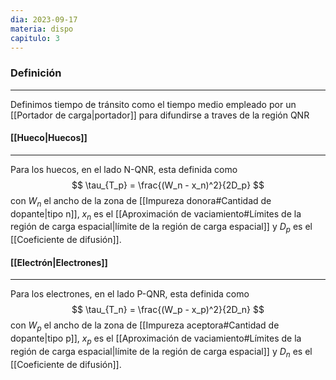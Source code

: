 ```yaml
---
dia: 2023-09-17
materia: dispo
capitulo: 3
---
```

### Definición
---
Definimos tiempo de tránsito como el tiempo medio empleado por un [[Portador de carga|portador]] para difundirse a traves de la región QNR

#### [[Hueco|Huecos]]
---
Para los huecos, en el lado N-QNR, esta definida como $$ \tau_{T_p} = \frac{(W_n - x_n)^2}{2D_p} $$ con $W_n$ el ancho de la zona de [[Impureza donora#Cantidad de dopante|tipo n]], $x_n$ es el [[Aproximación de vaciamiento#Límites de la región de carga espacial|límite de la región de carga espacial]] y $D_p$ es el [[Coeficiente de difusión]].

#### [[Electrón|Electrones]]
---
Para los electrones, en el lado P-QNR, esta definida como $$ \tau_{T_n} = \frac{(W_p - x_p)^2}{2D_n} $$ con $W_p$ el ancho de la zona de [[Impureza aceptora#Cantidad de dopante|tipo p]], $x_p$ es el [[Aproximación de vaciamiento#Límites de la región de carga espacial|límite de la región de carga espacial]] y $D_n$ es el [[Coeficiente de difusión]].